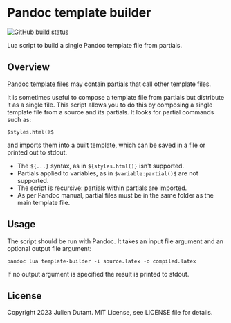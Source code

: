 # Pandoc template builder

[![GitHub build status][CI badge]][CI workflow]

Lua script to build a single Pandoc template file from partials.

[CI badge]: https://img.shields.io/github/actions/workflow/status/jdutant/Pandoc-template-builder/ci.yaml?branch=main
[CI workflow]: https://github.com/jdutant/Pandoc-template-builder/actions/workflows/ci.yaml


## Overview

[Pandoc template files](https://pandoc.org/MANUAL.html#templates) 
may contain [partials](https://pandoc.org/MANUAL.html#partials) 
that call other template files. 

It is sometimes useful to compose a template file from partials but
distribute it as a single file. This script allows you to do this 
by composing a single template file from a source and its partials.
It looks for partial commands such as:

```
$styles.html()$
```

and imports them into a built template, which can be saved in a file
or printed out to stdout.

* The `${...}` syntax, as in `${styles.html()}` isn't supported.
* Partials applied to variables, as in `$variable:partial()$` are not supported.
* The script is recursive: partials within partials are imported.
* As per Pandoc manual, partial files must be in the same folder as the main template file.

## Usage

The script should be run with Pandoc. It takes an input file argument
and an optional output file argument:

```
pandoc lua template-builder -i source.latex -o compiled.latex
```

If no output argument is specified the result is printed to
stdout. 

## License

Copyright 2023 Julien Dutant. MIT License, see LICENSE file for details.

